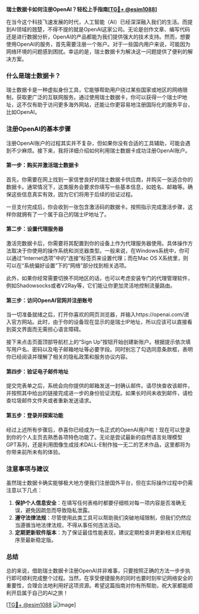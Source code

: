 **瑞士数据卡如何注册OpenAI？轻松上手指南[[TG💪+ @esim1088](https://t.me/s/esim1088)]**

在当今这个科技飞速发展的时代，人工智能（AI）已经深深融入我们的生活。而提到AI领域的翘楚，不得不提的就是OpenAI这家公司。无论是创作文章、编写代码还是进行数据分析，OpenAI的产品都能为我们提供强大的技术支持。然而，想要使用OpenAI的服务，首先需要注册一个账户。对于一些国内用户来说，可能因为网络环境的问题感到困扰。幸运的是，瑞士数据卡为解决这一问题提供了便利的解决方案。

### 什么是瑞士数据卡？

瑞士数据卡是一种虚拟身份工具，它能够帮助用户绕过某些国家或地区的网络限制，获取更广泛的互联网服务。通过使用瑞士数据卡，你可以获得一个瑞士IP地址，这不仅有助于访问更多海外网站，还能让你更容易地注册国际化的服务平台，比如OpenAI。

### 注册OpenAI的基本步骤

注册OpenAI账户的过程其实并不复杂，但如果你没有合适的工具辅助，可能会遇到不少麻烦。接下来，我将详细介绍如何利用瑞士数据卡成功注册OpenAI账户。

#### 第一步：购买并激活瑞士数据卡

首先，你需要在网上找到一家信誉良好的瑞士数据卡供应商，并购买一张适合你的数据卡。通常情况下，这类服务会要求你填写一些基本信息，如姓名、邮箱等。确保这些信息真实有效，因为它们将用于后续的验证过程。

一旦支付完成后，你会收到一张包含激活码的数据卡。按照指示完成激活步骤，这样你就拥有了一个属于自己的瑞士IP地址了。

#### 第二步：设置代理服务器

激活完数据卡后，你需要将其配置到你的设备上作为代理服务器使用。具体操作方法取决于你使用的操作系统和浏览器类型。一般来说，在Windows系统中，你可以通过“Internet选项”中的“连接”标签页来设置代理；而在Mac OS X系统里，则可以在“系统偏好设置”下的“网络”部分找到相关选项。

此外，如果你经常需要切换不同地区的话，也可以考虑安装专门的代理管理软件，例如Shadowsocks或者V2Ray等，它们能让你更加灵活地控制流量路由。

#### 第三步：访问OpenAI官网并注册账号

当一切准备就绪之后，打开你喜欢的网页浏览器，并输入https://openai.com/进入官方网站。此时，由于你的设备现在显示的是瑞士IP地址，所以应该可以直接看到英文界面而无需担心语言障碍。

接下来点击页面顶部导航栏上的“Sign Up”按钮开始创建新账户。根据提示依次填写用户名、密码以及电子邮箱地址等必要字段。同时别忘了勾选同意条款框，表明你已经阅读并理解了相关的隐私政策和服务协议内容。

#### 第四步：验证电子邮件地址

提交完表单之后，系统会向你提供的邮箱发送一封确认邮件。请尽快查收该邮件，并按照其中给出的链接完成进一步的身份验证流程。如果长时间未收到邮件，请检查垃圾邮件文件夹或者重新发送请求。

#### 第五步：登录并探索功能

经过上述所有步骤后，恭喜你已经成为一名正式的OpenAI用户啦！现在可以登录到你的个人主页去熟悉各项特色功能了。无论是尝试最新的自然语言处理模型GPT系列，还是利用图像生成技术DALL-E制作独一无二的艺术作品，这里都将为你带来前所未有的体验。

### 注意事项与建议

虽然瑞士数据卡确实能够极大地方便我们注册国外平台，但在实际操作过程中仍需注意以下几点：

1. **保护个人信息安全**：在填写任何表格时都要仔细核对每一项内容是否准确无误，避免因疏忽而导致隐私泄露。
2. **遵守法律法规**：尽管使用此类工具可以帮助我们突破地域限制，但我们仍然应当遵循当地法律法规，不得从事任何违法活动。
3. **定期更新软件版本**：为了保证最佳性能表现，建议定期检查并更新相关应用程序至最新稳定版。

### 总结

总的来说，借助瑞士数据卡注册OpenAI并非难事，只要按照正确的方法一步步执行即可顺利完成整个过程。当然，在享受便捷服务的同时也要时刻牢记网络安全的重要性，合理合法地利用好这项资源。希望这篇指南对你有所帮助，祝大家都能顺利开启属于自己的AI之旅！

[[TG💪+ @esim1088](https://t.me/s/esim1088) ![Image](https://i.postimg.cc/4NQfJmqS/Snipaste-2025-05-13-00-14-12.png)]